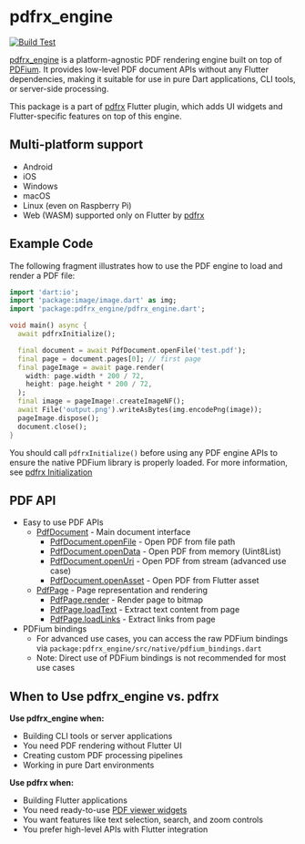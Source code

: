 # pdfrx_engine

[![Build Test](https://github.com/espresso3389/pdfrx/actions/workflows/build-test.yml/badge.svg)](https://github.com/espresso3389/pdfrx/actions/workflows/build-test.yml)

[pdfrx_engine](https://pub.dartlang.org/packages/pdfrx_engine) is a platform-agnostic PDF rendering engine built on top of [PDFium](https://pdfium.googlesource.com/pdfium/). It provides low-level PDF document APIs without any Flutter dependencies, making it suitable for use in pure Dart applications, CLI tools, or server-side processing.

This package is a part of [pdfrx](https://pub.dartlang.org/packages/pdfrx) Flutter plugin, which adds UI widgets and Flutter-specific features on top of this engine.

## Multi-platform support

- Android
- iOS
- Windows
- macOS
- Linux (even on Raspberry Pi)
- Web (WASM) supported only on Flutter by [pdfrx](https://pub.dartlang.org/packages/pdfrx)

## Example Code

The following fragment illustrates how to use the PDF engine to load and render a PDF file:

```dart
import 'dart:io';
import 'package:image/image.dart' as img;
import 'package:pdfrx_engine/pdfrx_engine.dart';

void main() async {
  await pdfrxInitialize();

  final document = await PdfDocument.openFile('test.pdf');
  final page = document.pages[0]; // first page
  final pageImage = await page.render(
    width: page.width * 200 / 72,
    height: page.height * 200 / 72,
  );
  final image = pageImage!.createImageNF();
  await File('output.png').writeAsBytes(img.encodePng(image));
  pageImage.dispose();
  document.close();
}
```

You should call `pdfrxInitialize()` before using any PDF engine APIs to ensure the native PDFium library is properly loaded. For more information, see [pdfrx Initialization](https://github.com/espresso3389/pdfrx/wiki/pdfrx-Initialization)

## PDF API

- Easy to use PDF APIs
  - [PdfDocument](https://pub.dev/documentation/pdfrx_engine/latest/pdfrx_engine/PdfDocument-class.html) - Main document interface
    - [PdfDocument.openFile](https://pub.dev/documentation/pdfrx_engine/latest/pdfrx_engine/PdfDocument/openFile.html) - Open PDF from file path
    - [PdfDocument.openData](https://pub.dev/documentation/pdfrx_engine/latest/pdfrx_engine/PdfDocument/openData.html) - Open PDF from memory (Uint8List)
    - [PdfDocument.openUri](https://pub.dev/documentation/pdfrx_engine/latest/pdfrx_engine/PdfDocument/openUri.html) - Open PDF from stream (advanced use case)
    - [PdfDocument.openAsset](https://pub.dev/documentation/pdfrx_engine/latest/pdfrx_engine/PdfDocument/openAsset.html) - Open PDF from Flutter asset
  - [PdfPage](https://pub.dev/documentation/pdfrx_engine/latest/pdfrx_engine/PdfPage-class.html) - Page representation and rendering
    - [PdfPage.render](https://pub.dev/documentation/pdfrx_engine/latest/pdfrx_engine/PdfPage/render.html) - Render page to bitmap
    - [PdfPage.loadText](https://pub.dev/documentation/pdfrx_engine/latest/pdfrx_engine/PdfPage/loadText.html) - Extract text content from page
    - [PdfPage.loadLinks](https://pub.dev/documentation/pdfrx_engine/latest/pdfrx_engine/PdfPage/loadLinks.html) - Extract links from page
- PDFium bindings
  - For advanced use cases, you can access the raw PDFium bindings via `package:pdfrx_engine/src/native/pdfium_bindings.dart`
  - Note: Direct use of PDFium bindings is not recommended for most use cases

## When to Use pdfrx_engine vs. pdfrx

**Use pdfrx_engine when:**

- Building CLI tools or server applications
- You need PDF rendering without Flutter UI
- Creating custom PDF processing pipelines
- Working in pure Dart environments

**Use pdfrx when:**

- Building Flutter applications
- You need ready-to-use [PDF viewer widgets](https://pub.dev/documentation/pdfrx/latest/pdfrx/PdfViewer-class.html)
- You want features like text selection, search, and zoom controls
- You prefer high-level APIs with Flutter integration
